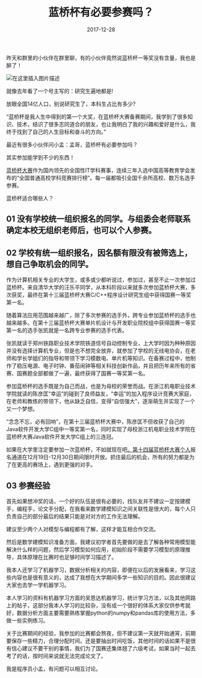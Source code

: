 ﻿---
title: 蓝桥杯有必要参赛吗？
date: 2017-12-28

---
昨天和群里的小伙伴在群里聊，有的小伙伴竟然说蓝桥杯一等奖没有含量，我也是醉了！



![在这里插入图片描述](https://img-blog.csdnimg.cn/5c407905b3794a6eb50c243f34b31573.png)




就像去年看了一个号主写的：研究生遍地都是!



放眼全国14亿人口，别说研究生了，本科生占比有多少?

“蓝桥杯是我人生中得到的第一个大奖，在蓝桥杯大赛备赛期间，我学到了很多知识、技术，结识了很多志同道合的朋友，也让我明白了我的兴趣和爱好是什么，我终于找到了自己的人生目标和奋斗的方向。”


最近有很多小伙伴问小孟：孟哥，蓝桥杯有必要参加吗？

其实参加能学到不少的东西！

[蓝桥杯大赛](https://dasai.lanqiao.cn/)作为国内领先的全国性IT学科赛事，连续三年入选中国高等教育学会发布的“全国普通高校学科竞赛排行榜”。每一届都吸引全国千余所高校、数万名选手参赛。



蓝桥杯适合哪些人？



## 01 没有学校统一组织报名的同学。与组委会老师联系确定本校无组织老师后，也可以个人参赛。

## 02 学校有统一组织报名，因名额有限没有被筛选上，想自己争取机会的同学。


作为计算机相关专业的大学生，或多或少都听说过，参加过，甚至不止一次参加过蓝桥杯。来自清华大学的汪乐平同学，从本科阶段以来就多次参加蓝桥杯大赛，多次获奖，最终在第十三届蓝桥杯大赛C/C++程序设计研究生组中获得国赛一等奖第一名。


随着算法应用范围越来越广，除了多次参赛的选手外，跨专业参加蓝桥杯的选手也越来越多。在第十三届蓝桥杯大赛单片机设计与开发职业院校组中获得国赛一等奖第一名的选手张凯就是一名跨专业参赛的选手代表。

张凯就读于郑州铁路职业技术学院铁道信号自动控制专业，上大学时因为种种原因并没有选择计算机专业，但是也不想完全放弃，就参加了学校的无线电协会，在老师和学长学姐们的指导和带领下学习模数电、单片机等知识。在备赛过程中，他制作了稳压电源、电子时钟、番茄闹钟等相关科技创新作品，并且把历年来所有的省赛、国赛题全部都做了一遍，最终获得了国赛一等奖第一名。





参加蓝桥杯的选手既是为自己而战，也是为母校的荣誉而战。在浙江机电职业技术学院就读的陈彦匡“幸运”的碰到了良师益友，“幸运”的加入程序设计竞赛大家庭，在老师和教练的带领下，他从缺乏自信，变得“自信强大”，逐渐萌生并实现了一个又一个梦想。

“念念不忘，必有回响”，在第十三届蓝桥杯大赛中，陈彦匡不但收获了自己的Java软件开发大学C组中一等奖第一名，同时实现了母校浙江机电职业技术学院在蓝桥杯大赛Java软件开发大学C组上的三连冠。

如果在大学里注定要参加一次蓝桥杯，不如就现在吧[。第十四届蓝桥杯大赛个人](https://dasai.lanqiao.cn/)报名通道在12月19日-12月30日期间限时开放。抓住最后的机会，所有的努力都是为了在更高的赛场上，遇到更强的对手。

## 03 参赛经验

首先如果想冲奖的话，一个好的队伍是很有必要的，找队友并不建议一定按建模手，编程手，论文手分配，在我看来数学建模知识之间关联性是很大的，每个人只负责自己的部分最后的结果只能是对对方的工作无法理解。

建议至少两个人对模型与编程都有了解，这样才能互相合作交流。

然后是数学建模知识准备方面，我建议初学者首先要做的是去了解各种常用模型能解决什么样的问题，然后学习模型如何应用，初始阶段不需要学习模型的原理推导，具体原理在比赛时也足够时间学习描述了。

我本人还学习了机器学习，数据分析相关的内容，即便在以后的发展看来，学习这些内容也是很有意义的，达成了我想在大学期间多学一些知识的目的。因此很建议大家也去学一学机器学习。

本人学习的资料有机器学习方面的吴恩达机器学习，统计学习方法，以及其他网路上的帖子，这部分我本人学习的比较杂，没有成一个很好的体系大家仅供参考就好，数据分析方面主要需要熟练掌握python的numpy和pandas库的使用方法，多做一些实例练习。

关于比赛期间的经验，我参加的比赛都会熬夜，但不建议第一天就开始通宵，前期要保存一些精力，合理分配时间。还是要抽出时间吃饭，其他时间的话如果不是很有信心建议不要干别的事情，我们为了国赛还集体翘了六级考试，如果当时一起去考了的话，按时间来说就无法完成论文了。

我是程序员小孟，有问题可以相互讨论。

